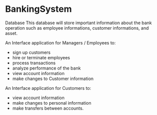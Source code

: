 # BankingSystem

Database
This database will store important information about the bank operation such as employee informations, customer informations, and asset. 

An Interface application for Managers / Employees to:
- sign up customers
- hire or terminate employees
- process transactions
- analyze performance of the bank 
- view account information
- make changes to Customer information


An Interface application for Customers to:
- view account information
- make changes to personal information
- make transfers between accounts. 
